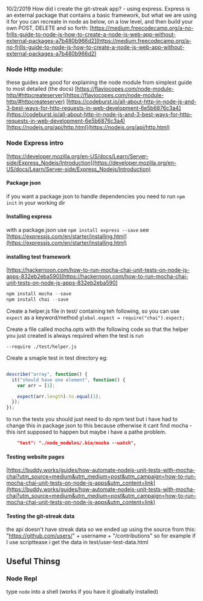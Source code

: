 10/2/2019
How did i create the git-streak app? - using express. Express is an external package that contains a basic framework, but what we are using it for you can recreate in node as below, on a low level, and then build your own POST, DELETE and so forth:
[https://medium.freecodecamp.org/a-no-frills-guide-to-node-js-how-to-create-a-node-js-web-app-without-external-packages-a7b480b966d2](https://medium.freecodecamp.org/a-no-frills-guide-to-node-js-how-to-create-a-node-js-web-app-without-external-packages-a7b480b966d2)

### Node Http module:
these guides are good for explaining the node module from simplest guide to most detailed (the docs)
[https://flaviocopes.com/node-module-http/#httpcreateserver](https://flaviocopes.com/node-module-http/#httpcreateserver)
[https://codeburst.io/all-about-http-in-node-js-and-3-best-ways-for-http-requests-in-web-development-6e5b6876c3a4](https://codeburst.io/all-about-http-in-node-js-and-3-best-ways-for-http-requests-in-web-development-6e5b6876c3a4)
[https://nodejs.org/api/http.html](https://nodejs.org/api/http.html)

### Node Express intro
[https://developer.mozilla.org/en-US/docs/Learn/Server-side/Express_Nodejs/Introduction](https://developer.mozilla.org/en-US/docs/Learn/Server-side/Express_Nodejs/Introduction)

#### Package json
if you want a package json to handle dependencies you need to run `npm init` in your working dir

#### Installing express 
with a package.json use `npm install express --save`
see [https://expressjs.com/en/starter/installing.html](https://expressjs.com/en/starter/installing.html)

#### installing test framework
[https://hackernoon.com/how-to-run-mocha-chai-unit-tests-on-node-js-apps-832eb2eba590](https://hackernoon.com/how-to-run-mocha-chai-unit-tests-on-node-js-apps-832eb2eba590)

```js
npm install mocha --save
npm install chai --save

```
Create a helper.js file in test/ containing teh following, so you can use `expect` as a keyword/method 
`global.expect = require("chai").expect;`

Create a file called mocha.opts with the following code so that the helper you just created is always required when the test is run

`--require ./test/helper.js`

Create a smaple test in test directory eg:

```js

describe("array", function() {
  it("should have one element", function() {
    var arr = [1];

    expect(arr.length).to.equal(1);
  });
});

```
to run the tests you should just need to do npm test but i have had to change this in package json to this because otherwise it cant find mocha - this isnt supposed to happen but maybe i have a pathe problem.

```json
    "test": "./node_modules/.bin/mocha --watch",
```

#### Testing website pages
[https://buddy.works/guides/how-automate-nodejs-unit-tests-with-mocha-chai?utm_source=medium&utm_medium=post&utm_campaign=how-to-run-mocha-chai-unit-tests-on-node-js-apps&utm_content=link](https://buddy.works/guides/how-automate-nodejs-unit-tests-with-mocha-chai?utm_source=medium&utm_medium=post&utm_campaign=how-to-run-mocha-chai-unit-tests-on-node-js-apps&utm_content=link)

#### Testing the git-streak data
the api doesn't have streak data so we ended up using the source from this:
"https://github.com/users/" + username + "/contributions" so for example if I use scripttease i get the data in test/user-test-data.html





## Useful Thinsg
### Node Repl
type `node` into a shell (works if you have it gloabally installed)

